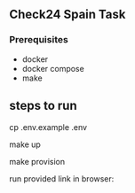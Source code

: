 ## Check24 Spain Task

### Prerequisites
- docker
- docker compose
- make


## steps to run
cp .env.example .env

make up

make provision


run provided link in browser: